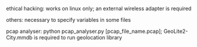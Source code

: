 ethical hacking:
  works on linux only;
  an external wireless adapter is required

others:
  necessary to specify variables in some files

pcap analyser:
  python pcap_analyser.py [pcap_file_name.pcap];
  GeoLite2-City.mmdb is required to run geolocation library
